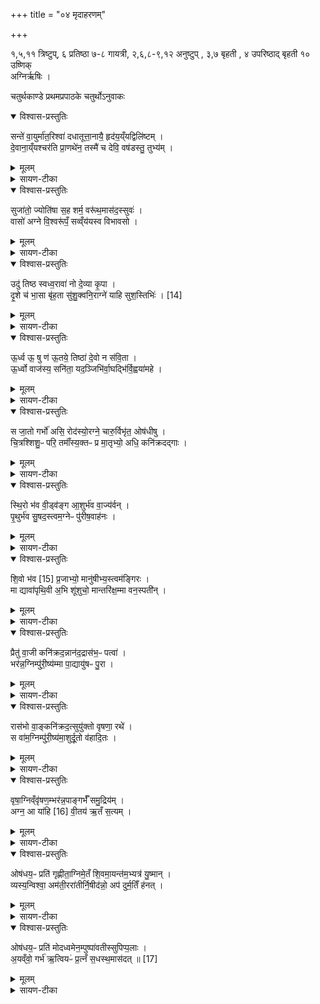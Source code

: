 +++
title = "०४ मृदाहरणम्"

+++

१,५,११ त्रिष्टुप्,
६ प्रतिष्ठा
७-८ गायत्री,
२,६,८-९,१२ अनुष्टुप् ,
३,७ बृहती ,
४ उपरिष्ठाद् बृहती
१० उष्णिक्   
 अग्निर्ऋषिः ।

चतुर्थकाण्डे प्रथमप्रपाठके चतुर्थोऽनुवाकः

<details open><summary>विश्वास-प्रस्तुतिः</summary>

सन्ते॑ वा॒युर्मा॑त॒रिश्वा॑ दधातूत्ता॒नायै॒ हृद॑य॒य्ँयद्विलि॑ष्टम् ।  
दे॒वाना॒य्ँयश्चर॑ति प्रा॒णथे॑न॒ तस्मै॑ च देवि॒ वष॑डस्तु॒ तुभ्य॑म् ।  
</details>

<details><summary>मूलम्</summary>

सन्ते॑ वा॒युर्मा॑त॒रिश्वा॑ दधातूत्ता॒नायै॒ हृद॑य॒य्ँयद्विलि॑ष्टम् ।  
दे॒वाना॒य्ँयश्चर॑ति प्रा॒णथे॑न॒ तस्मै॑ च देवि॒ वष॑डस्तु॒ तुभ्य॑म् ।  
</details>

<details><summary>सायण-टीका</summary>

[अथ चतुर्थकाण्डे प्रथमप्रपाठके चतुर्थोऽनुवाकः]।    
तृतीयानुवाके मृत्खननमुक्तम्।  
अथ चतुर्थे मृदाहरणमुच्यते।  
कल्पः—“ स ते वायुरिति मृत्खनेऽप आनीय ” इति।  
पाठस्तु—  १७८५ सं ते वायुरिति।  
हे पृथिवि उत्तानाया ऊर्ध्वाभिमुखेनावस्थितायास्तव हृदयं हृदयसदृशं यत्खननस्थानं विलिष्टं विशेषेणाल्पीकृतं तत्खननस्थानं वायुः संदधातु तृणादिपूरणसहितेनानेन जलप्रक्षेपणेन वायुर्यथापूर्व सम्यक्करोतु।  
कीदृशो वायुः।  
मातरिश्वा मातर्यन्तरिक्षे सर्वप्राणिनामियत्तापरिच्छेदकारिणि शेतेऽवतिष्ठत इति मातरिश्वा।  
यो वायुर्देवानां प्राणथेन प्राणभावेन चरति व्यवहरति।  
हे देवि पृथिवि तुभ्यं तस्मै वायवे च वषडस्तु।  
इदं तृणसहितं जलं हुतमस्तु।  
अनेन मन्त्रेण साध्यमञ्जलिजलप्रक्षेपं विधत्ते— “क्रूरमिवा वा अस्या एतत्करोति यत्खनत्यप उप सृजत्यापो वै शान्ताः शान्ताभिरेवास्यै शुचँ शमयति” (सं. का. ५ प्र. १ अ. ५) इति।  
भूप्रदेशं खनतीति यत्तदेतत्पृथिव्याः क्रूरमेव करोति।  
हस्तादिच्छेदव-द्व्यथाहेतुत्वात्।  
तत्क्रौर्यपरिहाराय मृत्खननप्रदेशेऽपोऽवनयेत्।  
आपश्च शीतल-त्वेनां शान्ताः।  
एतादृशीभिरेवास्याः पृथिव्याः खननजन्यं शोकं शमयति।  
मन्त्रे देवतान्तरपरित्यागेन वायुकथने प्रयोजनमाह— “सं ते वायुर्मातरिश्वा दधात्वित्याह प्राणो वै वायुः प्राणेनैवास्यै प्राणँ सं दधाति” (सं. का. ५ प्र. १ अ. ५) इति।  
वायोर्देवप्राणत्वात्तेनैवास्याः पृथिव्याः प्राणसंधानं संपद्यते।  
पुनरपि वायोरन्यत्प्रयोजनमाह— “सं ते वायुरित्याह तस्प्राद्वायुप्रच्युता दिवो वृष्टिरीर्ते” (सं. का. ५ प्र. १ अ. ५) इति।  
यस्मात्प्रयोजनान्तरमपि विवक्षितमिति वायुशब्दः प्रयुक्तस्वस्मादेव कारणाद्वृष्टिर्दिवः सकाशाद्वायुप्रच्युता सति प्रवर्तते।  
मन्त्रस्य चतुर्थपादे वषट्शब्दान्तगतेन षट्शब्देन स्मारितामृतुसंख्या-मुपजीव्य प्रशंसति— “तस्मै च देवि वषडस्तु तुभ्यमित्याह षड्वा ऋतव ऋतुष्वेव वृष्टिं दधाति तत्मात्सर्वानृतून्वर्षति” (सं. का. ५ प्र. १ अ. ५) इति।  
१७८६ आत्राऽऽम्नातपाठानुसारेण षकारमभ्युपेत्य षड्वा ऋतव इति व्याख्यातम्।  
अथ शाखान्तरपाठानुसारेण षकारं परित्यज्य व्याचष्टे— “यद्वपट्कुर्याद्यातयामाऽस्य वषऽट्कारः स्याद्यन्न वषट्कुर्याद्रक्षाँ सि यज्ञँ हन्युर्वडित्याह परीक्षमेव वषठ्करोति नास्य यातयामा वषट्कारो भवति न यज्ञँ रक्षाँ सि घ्नन्ति” (सं. का. ५ प्र. १ अ. ५) इति।  
अत्रेदं चिन्तनीयम्।  
किमस्मिन्मन्त्रे वषट्शब्दः प्रयोक्तव्यो न वेति।  
नाऽऽद्यः।  
अत्रैव वषट्कारस्य प्रयोगे सति गतसारत्वेन वक्ष्यमाणे वायव्यपश्वादौ वषट्कारासंभवप्रसङ्गात्।  
न द्वितीयः वज्ररूपस्य वषट्कारस्याभावे रक्षोभिर्यज्ञ-विघातप्रसङ्गात्।  
एतद्दोषद्वयपरिहाराय षकारं परित्यज्य वडित्येव ब्रूयात्।  
तथा सति वषट्कारस्य संपूर्णस्यानुक्तत्वान्न गतसारत्वमेकदेशस्योक्तत्वान्न यज्ञघातोऽपि।   तदेवं ब्राह्मणेनैव पाठविकल्पस्य व्याख्यातत्वान्नित्यकाम्यप्रयोगविषयतया पाठद्वयं व्यवस्थापनीयम्।  
</details>

<details open><summary>विश्वास-प्रस्तुतिः</summary>

सुजा॑तो॒ ज्योति॑षा स॒ह शर्म॒ वरू॑थ॒मास॑द॒स्सुवः॑ ।  
वासो॑ अग्ने वि॒श्वरू॑पँ॒ सव्व्ँय॑यस्व विभावसो ।  
</details>

<details><summary>मूलम्</summary>

सुजा॑तो॒ ज्योति॑षा स॒ह शर्म॒ वरू॑थ॒मास॑द॒स्सुवः॑ ।  
वासो॑ अग्ने वि॒श्वरू॑पँ॒ सव्व्ँय॑यस्व विभावसो ।  
</details>

<details><summary>सायण-टीका</summary>

कल्पः—“ समुद्यम्य कृष्णाजिनस्यान्तान्सुजातो ज्योतिषा सहेति क्षौमेण मौञ्जेनार्कमयेण वा दाम्नोपनह्यति” इति।   पाठस्तु— सुजातो ज्योतिषेति।   हेऽग्ने सुजातः सुष्ठ्त्पन्नस्त्वं ज्योतिषा त्वदीयेन ज्योतिषा सह शर्म सुखं यथा भवति तथा सुवः स्वर्गसदृशं वरुथं कृष्णाजिन-निर्मितं गृहमासदः प्राप्नुहि।   हे विभावसो विभव दीप्तिरेव वसु धनं यस्यासौ विभावसुस्तादृश हेऽग्ने विश्वरूपं बहुप्रकाररूपं वासः कृष्णाजिनरूपं वस्त्रं संव्यय-स्व सम्यक्परिधत्स्व।   तमेतं मन्त्रं विनियुङ्क्ते— “सुजातो ज्योतिषा सहेत्यनुष्ठुभोप नह्यत्यनुष्टुप्सर्वाणि छन्दाँ सि छन्दाँसि खलु वा अग्नेः प्रिया तनूः प्रिययैवैनं तनुवा परि दधाति” (सं. का. ५ प्र. १ अ. ५) इति।  
श्रुत्यन्तरे वाग्वा अनुष्टुवित्युक्तत्वाद्वाग्द्वारा सर्वच्छन्दोरूपत्वम्।   शाखान्तर आधानप्रकरणे या ते अग्ने पशुषु पवमाना प्रिया तनूरित्यारभ्य या गायत्रे या  १७८७ त्रैष्ठुभे या जागत इति च्छन्दःसु प्रिवशरीरावस्थानकथनेन च्छग्दसामाग्निप्रिय-शरीरत्वम्।   अतः प्रिययैवानयाऽनुष्टुब्रूपया तनुवा परिधानं कृतवान्भवति।  
एतद्वेदनं प्रशंसति— “वेदुको वासो भवति य एवं वेद” (सं. का. ५ प्र. १ अ. ५) इति।  
वेदुको लाभशीलो वासः पर्ति भवति।   एतद्वेदिता वस्त्रं प्राप्नोतीत्यर्थः।   
</details>

<details open><summary>विश्वास-प्रस्तुतिः</summary>

उदु॑ तिष्ठ स्वध्व॒रावा॑ नो दे॒व्या कृ॒पा ।  
दृ॒शे च॑ भा॒सा बृ॑ह॒ता सु॑शु॒क्वनि॒राग्ने॑ याहि सुश॒स्तिभिः॑ ।  [14]  
</details>

<details><summary>मूलम्</summary>

उदु॑ तिष्ठ स्वध्व॒रावा॑ नो दे॒व्या कृ॒पा ।  
दृ॒शे च॑ भा॒सा बृ॑ह॒ता सु॑शु॒क्वनि॒राग्ने॑ याहि सुश॒स्तिभिः॑ ।  [14]  
</details>

<details><summary>सायण-टीका</summary>

कल्पः—“ उदु तिष्ठ स्वध्वरोर्ध्व उ षु ण ऊतय इति सावित्रीभ्यामुतिष्ठति ” इति।   तयोः प्रथमामाह— उदु तिष्ठेति।   हे स्वध्वर सुष्ठु यागनिवांहकाग्न उदु तिष्ठोत्तिष्ठैवोत्थाय च नोऽस्मान्देव्या कृपा देवनस्वभावनया क्रीडापरया कृपयाऽव पालय।   हेऽग्ने बृहता भासा प्रौढेन तेजसा सुशुक्ननिः सुष्ठु शुचां रश्मीनां वनिता यः सोऽयं सुशुक्वनिः।   तादृशः सन्सुशस्तिभिः शोभगकीर्तिभिः सह दृशे सर्वैः प्राणिभिर्द्रष्टुमा-याहि।   
</details>

<details open><summary>विश्वास-प्रस्तुतिः</summary>

ऊ॒र्ध्व ऊ॒ षु ण॑ ऊ॒तये॒ तिष्ठा॑ दे॒वो न स॑वि॒ता ।  
ऊ॒र्ध्वो वाज॑स्य॒ सनि॑ता॒ यद॒ञ्जिभि॑र्वा॒घद्भि॑र्वि॒ह्वया॑महे ।  
</details>

<details><summary>मूलम्</summary>

ऊ॒र्ध्व ऊ॒ षु ण॑ ऊ॒तये॒ तिष्ठा॑ दे॒वो न स॑वि॒ता ।  
ऊ॒र्ध्वो वाज॑स्य॒ सनि॑ता॒ यद॒ञ्जिभि॑र्वा॒घद्भि॑र्वि॒ह्वया॑महे ।  
</details>

<details><summary>सायण-टीका</summary>

अथ द्वितीयागाह— उर्ध्व ऊ ष्विति।   हेऽग्ने नोऽस्माकमूतये रक्षणायोर्ध्व ऊ षु तिष्ठोर्ध्व एव कन्नवस्थितो भव।   क इव।   देवो न सविता, यथा सविता देव ऊर्ध्व एव सन्न-स्मान्रक्षति तद्वत्।   यस्त्वमूर्ध्वः स त्वं वाजस्य सनिताऽन्नस्य दाता भव।   यद्यस्मा-त्कारणादञ्जिभिमन्त्राभिव्यञ्जकैर्वाधद्भिर्हव्यवाहकैर्ऋत्विग्भिर्विह्वयामहे वयं त्वां विविधमाह्वयामस्तस्मादूर्ध्व एव तिष्ठेति सर्वत्रान्वयः।   एतन्मन्त्रद्वयं विनियुङ्क्ते— “वारुणो वा अग्निरुपनद्ध उदु तिष्ठ स्वध्वरोर्ध्व ऊ षु ण ऊतय इति सावित्रीम्यामुत्तिष्ठति सवितृप्रसूत एवास्योर्ध्वां यरुणमेनिमुत्सृजति” (सं. का. ५ प्र. १ अ. ५) इति।  
योऽयमग्निरत्र कृष्णाजिंनेनोपनद्धः सोऽयं वारुण उपद्रवकारिणो वरुणस्याधीनः।   अतस्तत्परिहाराय सवितृलिङ्गकाभ्यामेताभ्यामृग्भ्यां वद्धमग्निं गृहीत्वोत्तिष्ठेत्।   द्वितीयमन्त्रे देवो न सवितेत्युक्तत्वादेते सावित्र्यौ, एताभ्यामुत्थाने सवित्रैवानुज्ञातोऽस्याग्नेर्वर्रुणमेनिं वरुणकृतां वाधां परिहरति।  
 १७८८ मन्त्रद्वित्वं प्रशंसति— ‘द्वाभ्यां प्रतिष्ठित्यै’ [सं. का. ५ प्र. १ अ. ५] इति।  
</details>

<details open><summary>विश्वास-प्रस्तुतिः</summary>

स जा॒तो गर्भो॑ असि॒ रोद॑स्यो॒रग्ने॒ चारु॒र्विभृ॑त॒ ओष॑धीषु ।  
चि॒त्रश्शिशु॒ᳶ परि॒ तमाँ॑स्य॒क्तᳶ प्र मा॒तृभ्यो॒ अधि॒ कनि॑क्रदद्गाः ।
</details>

<details><summary>मूलम्</summary>

स जा॒तो गर्भो॑ असि॒ रोद॑स्यो॒रग्ने॒ चारु॒र्विभृ॑त॒ ओष॑धीषु ।  
चि॒त्रश्शिशु॒ᳶ परि॒ तमाँ॑स्य॒क्तᳶ प्र मा॒तृभ्यो॒ अधि॒ कनि॑क्रदद्गाः ।
</details>

<details><summary>सायण-टीका</summary>

कल्पः—‘ स जातो गर्मो असीति हरति ’  इति।   पाठस्तु स जातो गर्भ इति।   हेऽग्ने स त्वं द्यावापृथिव्योर्गर्भः सन्निदानीं जातोऽसि।   कीदृशस्त्वं, चारुः पूजनीयः।   ओषधिषु विभृतो भुज्यमानास्वोषधीषु जाठ-राग्निरूपः सन्विशेषेण पोषितः।   चित्रो नानावर्णाभिर्ज्वालाभिर्विचित्ररूपः।   इदानीमुत्प-न्नत्वाच्छिशुः।   तमांसि पर्यक्तः परिहर्तुमभिव्यक्तः ।   तादृशस्त्वं मातृभ्य ओवघ्यर्थमधिक-निक्रददधिकं क्रन्दन्प्रगाः प्रकर्णेण गच्छ।   यथा लोके शिशुमार्तर मुद्दिश्य क्रन्दन्नादरेण स्वसदने गच्छति तद्वदित्यर्थः।  
अस्य मन्त्रस्य प्रथमपादेऽभिहितं द्यावापृथिवीगर्भत्वं विशदयति— ‘स जातो गर्भो असि रोदस्योरित्याहेमे वै रोदसी तयोरेष गर्भो यदग्निस्त-स्मादेवमाह’ (सं. का. ५ प्र. १ अ. ५) इति।  
इमे द्यावापृथिव्यावेव रोदःशब्दाभिधेये, तयोर्मध्ये समुत्पन्नत्वात्तद्वर्भत्वम्।   यस्मादेवं तस्मान्मन्त्रो युक्तमेवाऽऽह।  
द्वितीयपादे विभृतश्चारुरिति पदयोर्निमित्तनैमित्तिकभावेनान्वयं दर्शयति— अग्ने चारुर्विभुत ओषधीष्वित्याह यदा ह्येतं विभरन्त्यथ चारुतरो भवति’   (सं. का. ५ प्र. १ अ. ५) इति।  
यस्मिन्काले जठरे प्रविष्टा ओषधय एतमुदराग्निं विशेषेण पोषयन्ति तदानीमयमग्निश्चारुतरः पटुतरो भवति।  
चतुर्थपादे प्र मातृभ्य इत्येतस्य तात्पर्यं दर्शयति— ‘प्र मातृभ्यो अधि कनिक्रद्द्गा इत्याहौषधयो वा अस्य मातरस्ताभ्य एवैनं प्र च्यावयति’ [सं. का. ५ प्र. १ अ. ५] इति।  
ओषधीनामुक्तरीत्या जठरग्निजनकत्वान्मातृत्वम्।   अतो मात्रर्थमेवैनमग्निं प्रकर्षेण गमयति।   अत एवोत्तरत्रौषधयः प्रतिगृह्णीतेति मन्त्रेणौषधीषु स्थापनं विधास्यति।  
</details>

<details open><summary>विश्वास-प्रस्तुतिः</summary>

स्थि॒रो भ॑व वी॒ड्व॑ङ्ग आ॒शुर्भ॑व वा॒ज्य॑र्वन् ।  
पृ॒थुर्भ॑व सु॒षद॒स्त्वम॒ग्नेᳶ पु॑रीष॒वाह॑नः ।  
</details>

<details><summary>मूलम्</summary>

स्थि॒रो भ॑व वी॒ड्व॑ङ्ग आ॒शुर्भ॑व वा॒ज्य॑र्वन् ।  
पृ॒थुर्भ॑व सु॒षद॒स्त्वम॒ग्नेᳶ पु॑रीष॒वाह॑नः ।  
</details>

<details><summary>सायण-टीका</summary>

कल्पः—“स्थिरो भव वीड्वङ्ग इति गर्दभस्य पृष्ठ आदघाति” इति।  
१७८९ पाठस्तु— स्थिरो भवेति।   अग्नेर्हेतुभूतं पुरीषं यो गर्दभो वहति * तादृश ह्रे गर्दभ, इयर्ति गच्छतीत्यार्वा।   हेऽर्वन्गमनकुशल त्वं स्थिरश्चलनरहितो भव।   वीड्वङ्गो दृढकाय आयुर्वेगवान्वाज्यन्नहेतुश्च भव।   तथा पृथुर्विस्तीर्णपृष्ठः सुषदोऽग्नेः सुखासनश्च भव।   तमेतं मन्त्रं विनियुङ्क्ते — “स्थिरो भव वीड्वङ्ग इति गर्दभ आ सादयति सं नह्यत्येवैनमेतया स्थेग्ने”   (सं. का. ५ प्र. १ अ. ५) इति।  
गर्दभस्योपरि स्थैर्यार्थमेतयर्चैनमग्निं सम्यग्बद्धवान्भवति।   अग्निरूपा मृद्यथा भूमौ न पतति तथा स्थापनीया ।   गर्दभे स्थापनं प्रशंसति— “गर्दभेन सं भरति तस्माद्गर्दभः पशूनां भारभारितमः” [सं. का. ५ प्र. १ अ. ५] इति।  
यस्मादत्र बलीवर्दादिकमनादृत्य गर्दमेनवै मृदं वाहयन्ति तस्माल्लोकेऽपि गवादीनां पशूनां मध्ये गर्दभ एव भारभारितमः।   वाडव्यो द्रव्यविशेषो भारस्तं भरति वारयतीति भारभारी, अतिशयेन भारभारी भारभारितमः प्रौढं भारं वहतीत्यर्थः।   प्रकारान्तरेण तदेव प्रशंसति— “गर्दभेन सं भरति तस्माद्गर्दभोऽप्यनालेशेऽत्यन्यान्पशून्मेद्यात्यन्नँ ह्येनेनार्कँ संभरति” [सं. का. ५ प्र. १ अ. ५] इति।  
यस्मादेनेन गर्दभेनाक्रमन्नं संभरन्ति, यागद्वाराऽन्नहेतुत्वादियं मृदेवान्नम्।   तचच्चार्चनीयत्वादर्कशब्दामिधेयम्।   यस्मादन्नं वहति तस्माल्लोके गर्दभो भक्ष्यस्या ल्पत्वेऽप्यन्यान्पशूनतिक्रभ्य भेदस्वी भवति।   अनाशब्दो वर्णविकारेणान्नवाची तस्य लेशोऽल्पत्वम्।   जीर्णतुषतृणादिभक्षणेनैव गर्दभो जीवति, न तु बलीवर्दाश्वादीनामिव तत्तत्काले घृततैलादिपानं वा चणककुलित्थादिखाद्यभक्षणं वा तस्यास्ति, तथाऽपि मेदस्वित्वम्।   एतदन्नसंभरणाल्लभ्यते।  
पुनरपि प्रकारान्तरेण तदेव प्रशंसति— * मन्त्रे पुरीषवाहन इति संबुद्ध्यर्ये प्रथमेत्यभिप्रायेणेदं व्याख्यानम्।  
१७८० “गर्दभेन सं भरति तस्माद्गर्दभो द्विरेताः सन्कनिष्ठं पशूनां प्र जायतेऽ-ग्निर्ह्यस्य योनिं निर्दहति” [सं. का. ५ प्र. १ अ. ५] इति।  
यस्मादुपरि धार्यमाणो मृद्रूपोऽग्निरस्य गर्दभस्य प्रजोत्पादनसामर्थ्य निर्दग्वं करोति तस्माल्लोके गर्दभो द्विरेता अपि सन्पशूनां मध्ये कनिष्ठमपत्यमुत्पादयति।   अश्वादिबद्धहुमूल्यानर्हत्वात्कनिष्ठत्वम्।   गर्दभस्य स्वकीयं रेत एकमश्वतरस्य रेतो द्वितीयमिति द्विरेतस्त्वम्।   एतच्च सप्तमकाण्डे स्पष्टमाम्नातम् – “ तासां परिगृहीतानामश्वतरोत्यप्रवत तस्यानुहाय रेत आऽदत्त तद्गर्दमे न्यमार्ट् तरमाद्गर्दभो द्विरेताः ” इति।   यद्यपि कनिष्ठोत्पादनं निन्दाहेतुस्तथाऽप्यग्निभरणस्य लिङ्गत्वेन प्रशंसैव संपद्यते।  
</details>

<details open><summary>विश्वास-प्रस्तुतिः</summary>

शि॒वो भ॑व [15] प्र॒जाभ्यो॒ मानु॑षीभ्य॒स्त्वम॑ङ्गिरः ।  
मा द्यावा॑पृथि॒वी अ॒भि शू॑शुचो॒ मान्तरि॑क्ष॒म्मा वन॒स्पती॑न् ।  
</details>

<details><summary>मूलम्</summary>

शि॒वो भ॑व [15] प्र॒जाभ्यो॒ मानु॑षीभ्य॒स्त्वम॑ङ्गिरः ।  
मा द्यावा॑पृथि॒वी अ॒भि शू॑शुचो॒ मान्तरि॑क्ष॒म्मा वन॒स्पती॑न् ।  
</details>

<details><summary>सायण-टीका</summary>

कल्पः—“शिवो भव प्रजाभ्य इत्याहितमभिमन्त्रयते” इति।   पाठस्तु— शिवो भवेति।   आङ्गरोभिर्ऋषिभिः पूर्वं संपादितत्वादङ्गसौष्ठवाद्वाऽय-मग्निरङ्गिराः।   हेऽङ्गिरोऽग्ने त्वं मानुषीभ्याः प्रजाभ्यः शिवः शान्तो भव।   किंच, त्वं द्यावापृथिवी अभिलक्ष्य मा शूशुचः शोकं संतापं मा कार्षीः।   तथाऽन्तरिक्षमभि मा शूशुचः।   तथा वनस्पतीनभि मा शूशुचः।  
प्रजानामर्थे शिवो भवेत्पुक्तायाः शान्तेः प्रसङ्गं दर्शयति— “प्रजासु वा एष एतर्ह्यारूढः स ईश्वरः प्रजाः शुचा प्रदहः शिवो भव प्रजाभ्य इत्याह प्रजाभ्य एवैनँ शमयति” [सं. का. ५ प्र. १ अ. ५] इति।  
यदाऽयमग्निर्गर्दभमारोहत्येतर्हि एतस्मिन्काल एषोऽग्निः प्रजास्वेवाऽरूढो भवति।   गर्दभस्य प्रजान्तः पातित्वान्मनुष्यवच्चेतनत्वेन प्रजापतेरुत्पन्नत्वात्तदन्तः—पातित्वम्।   ततः प्रजास्वारूढोऽग्निस्ताः प्रजाः संतापेन प्रदग्धुं समर्थः स्यात्।   तस्माच्छिवो भवेति प्रार्थनेन प्रजार्थमेवैनमग्निं शान्तं करोति।  
तस्य मन्त्रस्य द्वितीयपादे मानुषभ्यि इति विशेषणं मनुत्पादितमृगगवादि कृत्स्नप्रजाविषयमित्येतद्दर्शयति— “मानुषीभ्यस्त्वमङ्गिर इत्याह मानव्यो हि प्रजाः” [सं. का. ५ प्र. १ अ. ५] इति।  
१७९१ यथ प्रथमार्धे चेतनविषया शान्तिः प्रार्थिता तथोत्तारर्धेप्यचेदनविषया शान्तिः प्रार्थितेत्येतद्दर्शयति— “मा द्यावापृथिवी अभि शूशुचो माऽन्तरिक्षं मा वनस्पतीनित्याहैभ्य एवैनं लोकेभ्याः शमयति” [सं. का. ५ प्र. १ अ. ५] इति।  
</details>

<details open><summary>विश्वास-प्रस्तुतिः</summary>

प्रैतु॑ वा॒जी कनि॑क्रद॒न्नान॑द॒द्रास॑भ॒ᳶ पत्वा॑ ।  
भर॑न्न॒ग्निम्पु॑री॒ष्य॑म्मा पा॒द्यायु॑षᳶ पु॒रा ।  
</details>

<details><summary>मूलम्</summary>

प्रैतु॑ वा॒जी कनि॑क्रद॒न्नान॑द॒द्रास॑भ॒ᳶ पत्वा॑ ।  
भर॑न्न॒ग्निम्पु॑री॒ष्य॑म्मा पा॒द्यायु॑षᳶ पु॒रा ।  
</details>

<details><summary>सायण-टीका</summary>

कल्पः “ प्रैतु वाजी कनिक्रददिति तिसृभिरत्वरमाणा अश्वप्रथमाः प्रत्यायन्ति” इति।   तत्र प्रथमामाह— प्रैतु वाजीति।   अयं वाजी तुरगः कनिक्रदद्धर्षेण हेषाशब्दं कर्वन्प्रैतु प्रथमं गच्छतु।   अथ रासभो गर्दभो नानदद्धर्षेण शब्दं कुर्वन्पत्वा गमनशीलः पुरीष्यमग्निं दाहकं भरन्नपि स्वकीयादायुपः पुरा मा पाद्यपमृत्युना मृतो मा भूत्।  
</details>

<details open><summary>विश्वास-प्रस्तुतिः</summary>

रास॑भो वा॒ङ्कनि॑क्रद॒त्सुयु॑क्तो वृषणा॒ रथे॑ ।  
स वा॑म॒ग्निम्पु॑री॒ष्य॑मा॒शुर्दू॒तो व॑हादि॒तः ।  
</details>

<details><summary>मूलम्</summary>

रास॑भो वा॒ङ्कनि॑क्रद॒त्सुयु॑क्तो वृषणा॒ रथे॑ ।  
स वा॑म॒ग्निम्पु॑री॒ष्य॑मा॒शुर्दू॒तो व॑हादि॒तः ।  
</details>

<details><summary>सायण-टीका</summary>

अथ द्वितीयामाह— रासभो वामिति।   हे वृषणा सेचनसमर्थावश्वगर्दभौ वां युवयोर्मध्ये रासभो गर्दभोऽयं कनिक्रदद्धर्षेण भृशं क्रन्दन्रथे सुयुक्तो रथसदृशे भृद्भारे सुष्ठु प्रयुक्तः।   वा युवयोर्मध्ये स तादृशो गर्दभो दूतो राजप्रेषितदूतवदाशुः शीघ्रगामी सन्नितोऽस्मात्स्था-नात्पुरीष्यमग्निं वहाद्वहतु।  
</details>

<details open><summary>विश्वास-प्रस्तुतिः</summary>

वृषा॒ग्निव्ँवृ॑षण॒म्भर॑न्न॒पाङ्गर्भँ॑ समु॒द्रिय॑म् ।  
अग्न॒ आ या॑हि [16]  वी॒तय॑ ऋ॒तँ स॒त्यम् ।  
</details>

<details><summary>मूलम्</summary>

वृषा॒ग्निव्ँवृ॑षण॒म्भर॑न्न॒पाङ्गर्भँ॑ समु॒द्रिय॑म् ।  
अग्न॒ आ या॑हि [16]  वी॒तय॑ ऋ॒तँ स॒त्यम् ।  
</details>

<details><summary>सायण-टीका</summary>

अथ तृतीयामाह— वृषाऽग्निमिति।   वृषां वर्षणे सेचने समर्थो वृषणं फलाभिवर्षणसमर्थमग्निं भरन्वहन्गच्छत्विति शेषः।   कीदृशमग्मिम्, अपां गर्भं मेघस्थानां जलानां मध्ये विद्युद्रूपं, समुद्रियं समुद्रे वडवाग्निरूपेणोत्पन्नम् ।   तादृश हेऽग्ने वतिये प्रजनाद्यर्थमृतं सत्यं च प्रत्यायाहि ।   ऋतसत्यशब्दाभ्यां मन्त्रब्राह्यणानुसारेण द्यावापृथिव्यौ विवक्ष्येते ।   अवश्यंभाविनः कृष्यादिफलस्य हेतुत्वात्पृथिव्या ऋतत्वम्।   अवश्यंभाविनः कर्मफल-स्य हेतुत्वात्स्वर्गस्य सत्यत्वम्।  
अत्र प्रथममन्त्रस्य प्रथमपादे वाजिशब्देनाश्वो विवक्षित इत्येतद्दर्शयति— “प्रैतु वाजी कनिक्रददित्याह वाजी ह्येषः” [सं. का. ५ प्र. १ अ. ५] इति।   हिशब्देन लोकप्रसिद्धिर्दर्शिता।  
१७९२ द्वितीयपादे गर्दभशब्दपरित्यागेन रासभशब्दप्रयोग ऋषिव्यवहारानु-सारीत्येत द्दर्शयति— “नानदद्रासभः पत्वेत्याह रासभ इति ह्येतमृषयोऽवदन्” [सं. का. ५ प्र. १ अ. ५] इति।   तृतीयपादार्थे प्रत्यक्षप्रसिद्धिं दर्शयति— चतुर्थपादेऽग्निवहनप्रयुक्ताप मृत्युपरिहारायाऽऽयुष्प्रार्थनं दर्शयति— “मा पाद्यायुषः पुरेत्याहाऽऽयुरेवास्मिन्दधाति तस्माद्गर्दभः सर्वमायुरेति तस्माद्गर्दभे पुराऽऽयुषः प्रमीते विभ्यति” [सं. का. ५ प्र. १ अ. ५] इति।  
यस्मादनेन मन्त्रेणाऽऽयुः स्थापितं तस्मात्तृणादिदुराहारं भक्षयन्नपि गर्दभोऽश्वादिवच्छूलादिना न म्रियते, किंतु सर्वमायुरेति।   यस्माच्च गर्दभस्य सर्वायुः प्राप्तिः स्वाभाविकी तस्माल्लोके तिर्यग्विषयवैद्यशास्त्रे प्रसिद्धादायुषः पुरा कदाचि दकस्माद्गर्दभे मृते सत्युत्पातोऽयमिति प्रजा।   बिभ्यति।  
तृतीयमन्त्रस्य प्रथमपादे गर्दभस्यापत्योत्पादकत्वेन वृषत्वमग्नेश्च फलाभि-वर्षकत्वेन वृषत्वं प्रसिद्धमित्येदद्दर्शयति— “वृषाऽग्निं वृषणं भरन्नित्याह वृषां ह्येष वृषाऽग्निः” [सं. का. ५ प्र. १ अ. ५] इति।  
तृतीयपादे वीतय इतिशब्देन प्रजननाद्यार्थः साक्षाद्विवक्षितः द्यावापृथि-व्योर्वियोगस्त्वग्निकृतप्रजननार्थ इत्येतदभिप्रायं दर्शयति— “अग्न आ याहि वीयत इति वा इमौ लोकौ व्यैतामग्न आ याहि वतिय इति यदाहानयोर्लोकयोर्वीत्यै” [सं. का. ५ प्र. १ अ. ५] इति।  
पुरा द्यावापृथिव्याख्यौ लोकावेकीभावमापन्नौ सन्तो यदा वियुक्तौ भवत-  १७९३ स्तदानीमावयोर्गध्ये प्रजननाद्यर्थं हेऽग्ने समायहीत्यनेनाभिप्रायेणाग्निकृतप्रजन-नादिव्यापारस्यावकाशं दातुं वियुक्तावभूताम् ।   तस्मादयं मन्त्रः प्रजननाद्यर्थमग्न्यागमनं वदंस्तदवकाशप्रदात्र्योर्द्यावापृथिव्योर्वियोगाय संपद्यते।  
अस्य मन्त्रस्य चरमभागे गन्तव्यत्वेन निर्दिष्टयोर्ऋतसत्ययोस्तात्पर्यं दर्शयति— ‘प्रच्युतो वा एष आयतनादगतः प्रतिष्ठाँ स एरर्ह्यध्वर्युं च यजमानं च घ्यायत्यृतँ सत्यमित्याहेयं वा ऋतमसौ सत्यमनयोरेवैनं प्रति ष्ठापयति नाऽऽर्तिमार्छत्य-ध्वर्युनं यजमानः’ (सं. का. ५ प्र. १ अ. ५) इति।  
एषोऽग्निः खननप्रदेशात्स्वकीयादायतनात्प्रच्युतोऽनयत्रापि न क्वचित्प्रतिष्ठांगतः।   सोऽग्निरेतस्मिन्काले कुपितोऽध्वर्युयजमानौ हन्तुं ध्यायति।   अतोऽस्य प्रतिष्ठार्थ द्यावापृथिवीविवक्षया मन्त्र ऋतसत्यशब्दौ प्रयुङ्क्ते।   तेनानयो-र्लोकयोरग्नेः स्थापनादध्वर्युयजमानौ न विनश्यतः।  
</details>

<details open><summary>विश्वास-प्रस्तुतिः</summary>

ओष॑धय॒ᳶ प्रति॑ गृह्णीता॒ग्निमे॒तँ शि॒वमा॒यन्त॑म॒भ्यत्र॑ यु॒ष्मान् ।  
व्यस्य॒न्विश्वा॒ अम॑ती॒ररा॑तीर्नि॒षीद॑न्नो॒ अप॑ दुर्म॒तिँ ह॑नत् ।  
</details>

<details><summary>मूलम्</summary>

ओष॑धय॒ᳶ प्रति॑ गृह्णीता॒ग्निमे॒तँ शि॒वमा॒यन्त॑म॒भ्यत्र॑ यु॒ष्मान् ।  
व्यस्य॒न्विश्वा॒ अम॑ती॒ररा॑तीर्नि॒षीद॑न्नो॒ अप॑ दुर्म॒तिँ ह॑नत् ।  
</details>

<details><summary>सायण-टीका</summary>

कल्पः —  ‘उत्तरेण विहारं परिश्रत औषधयः प्रतिगृह्णीताग्निमेतमिति द्वाभ्यामोषधीषु पुष्पवतीषु फलवतीषूपावहरति’ इति।   तत्र प्रथमामाह— ओषधय इति ।   हे ओषधयोऽत्रास्मिन्परिश्रते देशे युष्मानभिमुखीकृ-त्याऽऽयन्तमागच्छन्तं शिवं शान्तमेतमग्रिं प्रतिगृह्णीत स्वी कुरुत।   अयं चाग्नियुंष्मासु निषीदन्नोऽस्माकं दुर्मतिमपहनत्प्रमादालस्यादियुक्तां बुद्धिमपहन्तु।   किं कुर्वन्, विश्वा अरातीरमतीर्व्यस्याञ्शत्रुसमाना रोगजन्या बाधाः सर्वाः परिहरन्।
</details>

<details open><summary>विश्वास-प्रस्तुतिः</summary>

ओष॑धय॒ᳶ प्रति॑ मोदध्वमेन॒म्पुष्पा॑वतीस्सुपिप्प॒लाः ।  
अ॒यव्ँवो॒ गर्भ॑ ऋ॒त्वियᳶ॑ प्र॒त्नँ स॒धस्थ॒मास॑दत् ॥ [17]  
</details>

<details><summary>मूलम्</summary>

ओष॑धय॒ᳶ प्रति॑ मोदध्वमेन॒म्पुष्पा॑वतीस्सुपिप्प॒लाः ।  
अ॒यव्ँवो॒ गर्भ॑ ऋ॒त्वियᳶ॑ प्र॒त्नँ स॒धस्थ॒मास॑दत् ॥ [17]  
</details>

<details><summary>सायण-टीका</summary>

अथ द्वितीयामाह— ओषधयः प्रतीति।   पुष्पावतीः प्रशस्तपुष्पोपेताः सुपिप्पलाः शोभनफलो-पेता हे ओषधय एवमग्निं प्रति मोदध्वं हृष्टा भवत।   अयमग्निर्यो युष्माकमृत्विय ऋतु-कालीनो गर्मो भूत्वा प्रत्नं पुरातनं सधस्थं गर्भयोग्यं स्थानमासदत्प्राप्तवान् ।  
अथ प्रथममन्त्रस्य प्रथमपाद ओषधिप्रतिग्रहप्रार्थनायां कारणं दर्शयति— ‘वरुणो वा एष यजमानमभ्यैति यदग्निरुपनद्ध ओषधयः प्रति गृह्णीता-ग्निमेतमित्याह शान्त्यै’ (सं. का. ५ प्र. १ अ. ५) इति।  
१७९४ कृष्णाजिने बद्धो योऽग्निः स ए, बन्धकेन वरुणपाशेन युक्तत्वाद्वरुणः सन्यजमानमभिलक्ष्य बाधितुमागच्छति।   अतस्तच्छान्त्यर्थमोषधिप्रतिग्रहः।  
तृतीयपादेऽरातिशब्देम राक्षसाः सूचिता इति दर्शयति— ‘व्यस्यन्विश्व अमतीररातीरित्याह रक्षसामपहत्यै’ (सं. का. ५ प्र. १ अ. ५) इति।  
चतुर्थपादे दुर्बुद्धिपरिहारोऽनुष्ठाप्रतिष्ठार्थ इति दर्शयति— ‘निषीदन्नो अप दुर्भतिँ हनदित्याह प्रतिष्ठित्यै’ (सं. का. ५ प्र. १ अ. ५) इति।  
द्वितीयमन्त्रस्य प्रथमपाद ओषधिप्रतिमोदप्रार्थनया जाठराग्निसमृद्धिरित्येत-द्दर्शयति— ‘ओषधयः प्रति मोदध्वमेनमित्याहौषधयो वा अग्नेभार्गथेयं ताभिरेवैनँ समर्धयति’ (सं. का. ५ प्र. १ अ. ५) इति।  
ओषधिस्थापनेनाग्निद्वयस्य समृद्धिः।  
द्वितीयपादे सुपिप्पलशब्दतात्पर्यं दर्शयति— ‘पुष्पावतीः सुपिप्पला इत्याह तस्मादोषधयः फलं गृह्णन्ति’ [सं. का. ५ प्र. १ अ. ५] इति।  
   यस्मादत्र सुपिप्पला इत्युक्तं तस्माल्लोकेऽप्योषधयः स्वकाले संपूर्णं फलं गृह्णन्ति।  
द्वितीयार्धे सघस्थमाऽसददित्यस्य तात्पर्यं दर्शयति— ‘अयं वो गर्भ ऋत्वियः प्रत्नँ सधस्थमाऽसददित्याह याभ्य एवैनं प्रच्यावयति तास्वेवैनं प्रति ष्ठायति’ (सं. का. ५ प्र. १ अ. ५) इति।  
मृत्खननभूमौ पूर्वमुत्पन्नाभ्यो याभ्य ओषधीभ्यः प्रच्याव्यायमग्निरानीतस्तम-ग्निमुपावहरणप्रदेशे तास्वेवौषधिजातिषु स्थापितवान्भवति।  
ओषधयः प्रतिगृह्णीतेत्यादिकं मन्त्रद्वयं विनियुङ्क्ते—  १७९५ “द्वाम्यामुपावहरति प्रतिष्ठित्यै” ’ (सं. का. ५ प्र. १ अ. ५) इति।  
अत्र विनियोगसंग्रहः—
सं मृत्खनेऽपो निनयेत्सृजो संभृतबन्ध (न) म् ।  
उदुद्वाभ्यां समुत्थाय सजातस्त्वाहरेन्मृदम॥  
स्थिरो गर्दभ आधाय शिव आहितमन्त्रणम्।  
प्रैतुत्रिभिः शनैर्याति ह्योषद्वाभ्यामिमां मृदम्॥  
उपाहरेदोषधीषु मन्त्रा द्वादश वर्णिताः ॥   इति।  
इति श्रीमत्सायणाचार्यविरचिते माधवीये वेदार्थप्रकाशे कृष्णयजुर्वेदीय-तैत्तिरीयसंहिताभाष्ये चतुर्थकाण्डे प्रथमप्रपाठके  चतुर्थोऽनुवाकः ॥   ४ ॥  
</details>
